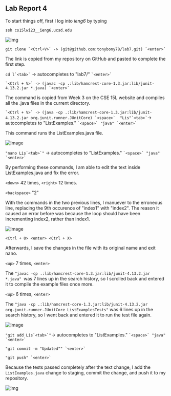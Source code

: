## Lab Report 4

To start things off, first I log into *ieng6* by typing

``` ssh cs15lwi23__ieng6.ucsd.edu ```

![img](https://cdn.discordapp.com/attachments/1064716019156930640/1084954193984487544/image.png)

``` git clone `<Ctrl+V>` -> (git@github.com:tonybony78/lab7.git) `<enter>` ```

The link is copied from my repository on GitHub and pasted to complete the first step.

``` cd l`<tab>` ``` -> autocompletes to "lab7/" ``` `<enter>` ```
  
``` `<Ctrl + V>` -> (javac -cp .:lib/hamcrest-core-1.3.jar:lib/junit-4.13.2.jar *.java) `<enter>` ```
 
The command is copied from Week 3 on the CSE 15L website and compiles all the .java files in the current directory.

``` `<Ctrl + V>` -> (java -cp .:lib/hamcrest-core-1.3.jar:lib/junit-4.13.2.jar org.junit.runner.JUnitCore) `<space>` 
"Lis"`<tab>` ```-> autocompletes to "ListExamples." ``` `<space>` "java" `<enter>` ```
 
This command runs the ListExamples.java file.
 
![image](https://user-images.githubusercontent.com/114378343/221395003-3019516e-c4aa-4435-864b-31e87c7a018a.png)
  
``` "nano Lis`<tab>`" ``` -> autocompletes to "ListExamples." ``` `<space>` "java" `<enter>` ```
  
By performing these commands, I am able to edit the text inside ListExamples.java and fix the error.

 `<down>` 42 times, `<right>` 12 times.
   
 `<backspace>` "2"
   
 With the commands in the two previous lines, I manuever to the erroneous line, replacing the 9th occurence of "index1" with "index2".
 The reason it caused an error before was because the loop should have been incrementing index2, rather than index1.

 ![image](https://cdn.discordapp.com/attachments/1064716019156930640/1079283154852008006/image.png)
  
 `<Ctrl + O> <enter> <Ctrl + X>`
   
 Afterwards, I save the changes in the file with its original name and exit nano.
   
 `<up>` 7 times, `<enter>`
   
 The ```"javac -cp .:lib/hamcrest-core-1.3.jar:lib/junit-4.13.2.jar *.java" ```was 7 lines up in the search history, so I scrolled back and entered it to compile the example files once more.
   
 `<up>` 6 times, `<enter>`
   
  The ``` "java -cp .:lib/hamcrest-core-1.3.jar:lib/junit-4.13.2.jar org.junit.runner.JUnitCore ListExamplesTests" ``` was 6 lines up in the search history, so I went back and entered it to run the test file again.
   
 ![image](https://user-images.githubusercontent.com/114378343/221395740-118bf178-8820-498d-b1ec-f422e888ed39.png)

 ``` "git add Lis`<tab>`" ```-> autocompletes to "ListExamples." ``` `<space>` "java" `<enter>` ```
   
 ``` "git commit -m "Updated"" `<enter>` ```
   
``` "git push" `<enter>` ```
  
  Because the tests passed completely after the text change, I add the ``` ListExamples.java ``` change to staging, commit the change, and push it to my repository.
  
  ![img](https://cdn.discordapp.com/attachments/1064716019156930640/1079290181586268270/image.png)
   
